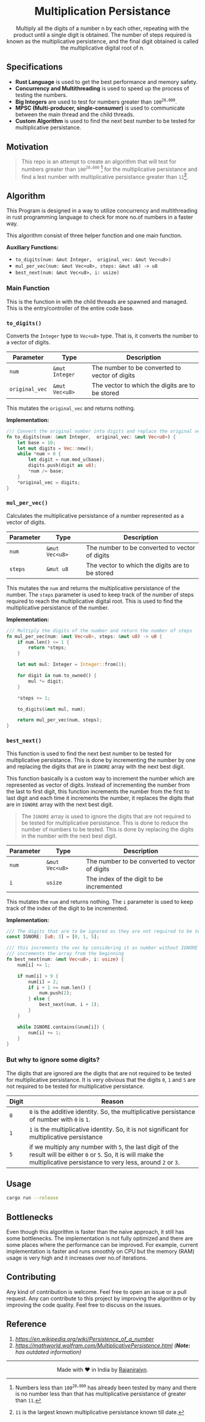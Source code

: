<div align="center">

# Multiplication Persistance

Multiply all the digits of a number n by each other, repeating with the product until a single digit is obtained. The number of steps required is known as the multiplicative persistence, and the final digit obtained is called the multiplicative digital root of n.

</div>

## Specifications

- **Rust Language** is used to get the best performance and memory safety.
- **Concurrency and Multithreading** is used to speed up the process of testing the numbers.
- **Big Integers** are used to test for numbers greater than `100`<sup>`20,000`</sup>.
- **MPSC (Multi-producer, single-consumer)** is used to communicate between the main thread and the child threads.
- **Custom Algorithm** is used to find the next best number to be tested for multiplicative persistance.

## Motivation

> This repo is an attempt to create an algorithm that will test for numbers greater than `100`<sup>`20,000`</sup> [^1] for the multiplicative persistance and find a lest number with multiplicative persistance greater than `11`[^2].

[^1]: Numbers less than `100`<sup>`20,000`</sup> has already been tested by many and there is no number less than that has multiplicative persistance of greater than `11`.
[^2]: `11` is the largest known multiplicative persistance known till date.

## Algorithm

This Program is designed in a way to utilize concurrency and multithreading in rust programming language to check for more no.of numbers in a faster way.

This algorithm consist of three helper function and one main function.

**Auxiliary Functions:**

- `to_digits(num: &mut Integer,  original_vec: &mut Vec<u8>)`
- `mul_per_vec(num: &mut Vec<u8>, steps: &mut u8) -> u8`
- `best_next(num: &mut Vec<u8>, i: usize)`

### Main Function

This is the function in with the child threads are spawned and managed. This is the entry/controller of the entire code base.

### `to_digits()`

Converts the `Integer` type to `Vec<u8>` type. That is, it converts the number to a vector of digits.

| Parameter      | Type           | Description                                     |
| -------------- | -------------- | ----------------------------------------------- |
| `num`          | `&mut Integer` | The number to be converted to vector of digits  |
| `original_vec` | `&mut Vec<u8>` | The vector to which the digits are to be stored |

This mutates the `original_vec` and returns nothing.

**Implementation:**

```rs
/// Convert the original number into digits and replace the original vec with new one
fn to_digits(num: &mut Integer,  original_vec: &mut Vec<u8>) {
    let base = 10;
    let mut digits = Vec::new();
    while *num > 0 {
        let digit = num.mod_u(base);
        digits.push(digit as u8);
        *num /= base;
    }
    *original_vec = digits;
}
```

### `mul_per_vec()`

Calculates the multiplicative persistance of a number represented as a vector of digits.

| Parameter | Type           | Description                                     |
| --------- | -------------- | ----------------------------------------------- |
| `num`     | `&mut Vec<u8>` | The number to be converted to vector of digits  |
| `steps`   | `&mut u8`      | The vector to which the digits are to be stored |

This mutates the `num` and returns the multiplicative persistance of the number. The `steps` parameter is used to keep track of the number of steps required to reach the multiplicative digital root. This is used to find the multiplicative persistance of the number.

**Implementation:**

```rs
/// Multiply the digits of the number and return the number of steps
fn mul_per_vec(num: &mut Vec<u8>, steps: &mut u8) -> u8 {
    if num.len() <= 1 {
        return *steps;
    }

    let mut mul: Integer = Integer::from(1);

    for digit in num.to_owned() {
        mul *= digit;
    }

    *steps += 1;

    to_digits(&mut mul, num);

    return mul_per_vec(num, steps);
}
```

### `best_next()`

This function is used to find the next best number to be tested for multiplicative persistance. This is done by incrementing the number by one and replacing the digits that are in `IGNORE` array with the next best digit.

This function basically is a custom way to increment the number which are represented as vector of digits. Instead of incrementing the number from the last to first digit, this function increments the number from the first to last digit and each time it increments the number, it replaces the digits that are in `IGNORE` array with the next best digit.

> The `IGNORE` array is used to ignore the digits that are not required to be tested for multiplicative persistance. This is done to reduce the number of numbers to be tested. This is done by replacing the digits in the number with the next best digit.

| Parameter | Type           | Description                                    |
| --------- | -------------- | ---------------------------------------------- |
| `num`     | `&mut Vec<u8>` | The number to be converted to vector of digits |
| `i`       | `usize`        | The index of the digit to be incremented       |

This mutates the `num` and returns nothing. The `i` parameter is used to keep track of the index of the digit to be incremented.

**Implementation:**

```rs
/// The digits that are to be ignored as they are not required to be tested
const IGNORE: [u8; 3] = [0, 1, 5];

/// this increments the vec by considering it as number without IGNORE
/// increments the array from the beginning
fn best_next(num: &mut Vec<u8>, i: usize) {
    num[i] += 1;

    if num[i] > 9 {
        num[i] = 2;
        if i + 1 >= num.len() {
            num.push(2);
        } else {
            best_next(num, i + 1);
        }
    }

    while IGNORE.contains(&num[i]) {
        num[i] += 1;
    }
}
```

### But why to ignore some digits?

The digits that are ignored are the digits that are not required to be tested for multiplicative persistance. It is very obvious that the digits `0`, `1` and `5` are not required to be tested for multiplicative persistance.

| Digit | Reason                                                                                                                                                                          |
| ----- | ------------------------------------------------------------------------------------------------------------------------------------------------------------------------------- |
| `0`   | `0` is the additive identity. So, the multiplicative persistance of number with `0` is `1`.                                                                                     |
| `1`   | `1` is the multiplicative identity. So, it is not significant for multiplicative persistance                                                                                    |
| `5`   | if we multiply any number with `5`, the last digit of the result will be either `0` or `5`. So, it is will make the multiplicative persistance to very less, around `2` or `3`. |

## Usage

```sh
cargo run --release
```

## Bottlenecks

Even though this algorithm is faster than the naive approach, it still has some bottlenecks. The implementation is not fully optimized and there are some places where the performance can be improved. For example, current implementation is faster and runs smoothly on CPU but the memory (RAM) usage is very high and it increases over no.of iterations.

## Contributing

Any kind of contribution is welcome. Feel free to open an issue or a pull request.
Any can contribute to this project by improving the algorithm or by improving the code quality. Feel free to discuss on the issues.

## Reference

1. *https://en.wikipedia.org/wiki/Persistence_of_a_number*
2. *https://mathworld.wolfram.com/MultiplicativePersistence.html (**Note:** has outdated information)*

---

<div align="center">

Made with ❤️ in India by [Rajaniraiyn](https://dub.sh/raja-portfolio).

</div>
